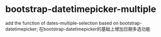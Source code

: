 # bootstrap-datetimepicker-multiple
add the function of dates-multiple-selection based on bootstrap-datetimepicker; 在bootstrap-datetimepicker的基础上增加日期多选功能

